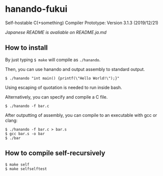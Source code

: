 # hanando-fukui
Self-hostable C(+something) Compiler Prototype: Version 3.1.3 (2019/12/21)

*Japanese README is avaliable on README.ja.md*

## How to install
By just typing `$ make` will compile as `./hanando`.

Then, you can use hanando and output assembly to standard output.
```
$ ./hanando "int main() {printf(\"Hello World!\");}"
```
Using escaping of quotation is needed to run inside bash.

Alternatively, you can specify and compile a C file.
```
$ ./hanando -f bar.c
```
After outputting of assembly, you can compile to an executable with gcc or clang:
```
$ ./hanando -f bar.c > bar.s
$ gcc bar.s -o bar
$ ./bar
```

## How to compile self-recursively
```
$ make self
$ make selfselftest
```
